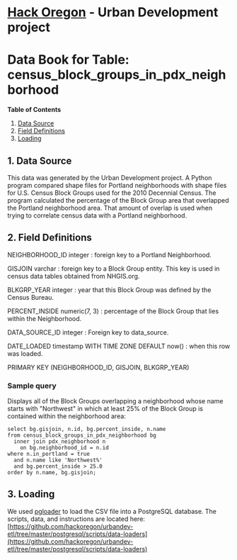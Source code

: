 # [Hack Oregon](http://www.hackoregon.org/) - Urban Development project
# Data Book for Table: census\_block\_groups\_in\_pdx\_neighborhood

**Table of Contents**

1. <a href="#datasource">Data Source</a><br>
2. <a href="#fields">Field Definitions</a><br>
3. <a href="#loading">Loading</a><br>

## <a name="datasource">1. Data Source</a>
This data was generated by the Urban Development project. A Python program compared shape files for Portland neighborhoods with shape files for U.S. Census Block Groups used for the 2010 Decennial Census. The program calculated the percentage of the Block Group area that overlapped the Portland neighborhood area. That amount of overlap is used when trying to correlate census data with a Portland neighborhood.

## <a name="fields">2. Field Definitions</a>
NEIGHBORHOOD_ID integer : foreign key to a Portland Neighborhood.

GISJOIN varchar : foreign key to a Block Group entity. This key is used in census data tables obtained from NHGIS.org.

BLKGRP_YEAR integer : year that this Block Group was defined by the Census Bureau.

PERCENT_INSIDE numeric(7, 3) : percentage of the Block Group that lies within the Neighborhood.

DATA_SOURCE_ID integer : Foreign key to data_source.

DATE_LOADED timestamp WITH TIME ZONE DEFAULT now() : when this row was loaded.

PRIMARY KEY (NEIGHBORHOOD_ID, GISJOIN, BLKGRP_YEAR)

### Sample query
Displays all of the Block Groups overlapping a neighborhood whose name starts with "Northwest" in which at least 25% of the Block Group is contained within the neighborhood area:

<pre><code>select bg.gisjoin, n.id, bg.percent_inside, n.name 
from census_block_groups_in_pdx_neighborhood bg 
  inner join pdx_neighborhood n 
    on bg.neighborhood_id = n.id 
where n.in_portland = true 
  and n.name like 'Northwest%' 
  and bg.percent_inside > 25.0 
order by n.name, bg.gisjoin;</code></pre>

## <a name="loading">3. Loading</a>
We used [pgloader](http://pgloader.io/) to load the CSV file into a PostgreSQL database. The scripts, data, and instructions are located here: [https://github.com/hackoregon/urbandev-etl/tree/master/postgresql/scripts/data-loaders](https://github.com/hackoregon/urbandev-etl/tree/master/postgresql/scripts/data-loaders)
